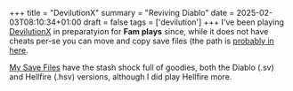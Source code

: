 +++
title = "DevilutionX"
summary = "Reviving Diablo"
date = 2025-02-03T08:10:34+01:00
draft = false
tags = ['devilution']
+++
I've been playing [DevilutionX](https://github.com/diasurgical/devilutionX) in preparatyion for **Fam plays** since,
while it does not have cheats per-se you can move and copy save files (the path is [probably in here](https://github.com/diasurgical/devilutionX/blob/master/docs/installing.md).

[My Save Files](/devilution.zip) have the stash shock full of goodies, both the Diablo (.sv) and Hellfire (.hsv) versions, although I did play Hellfire more.

